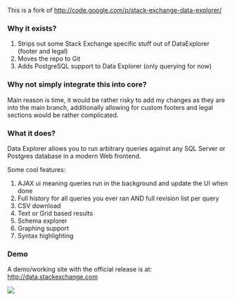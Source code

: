This is a fork of http://code.google.com/p/stack-exchange-data-explorer/

### Why it exists? 

1. Strips out some Stack Exchange specific stuff out of DataExplorer (footer and legal)
2. Moves the repo to Git
3. Adds PostgreSQL support to Data Explorer (only querying for now)


### Why not simply integrate this into core? 

Main reason is time, it would be rather risky to add my changes as they are into the main branch, additionally allowing for custom footers and legal sections would be rather complicated. 

### What it does? 

Data Explorer allows you to run arbitrary queries against any SQL Server or Postgres database in a modern Web frontend. 

Some cool features:

1. AJAX ui meaning queries run in the background and update the UI when done
2. Full history for all queries you ever ran AND full revision list per query
3. CSV download
4. Text or Grid based results
5. Schema explorer 
6. Graphing support
7. Syntax highlighting


### Demo

A demo/working site with the official release is at: http://data.stackexchange.com

<img src="http://cdn.community-tracker.com/uploads/site_20/2/se_shot.PNG">
